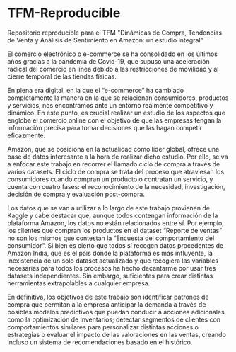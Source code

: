 # TFM-Reproducible
Repositorio reproducible para el TFM "Dinámicas de Compra, Tendencias de Venta y Análisis de Sentimiento en Amazon: un estudio integral"

El comercio electrónico o e-commerce se ha consolidado en los últimos años gracias a la pandemia de Covid-19, que supuso una aceleración radical del comercio en línea debido a las restricciones de movilidad y al cierre temporal de las tiendas físicas. 

En plena era digital, en la que el “e-commerce” ha cambiado completamente la manera en la que se relacionan consumidores, productos y servicios, nos encontramos ante un entorno realmente competitivo y dinámico. En este punto, es crucial realizar un estudio de los aspectos que engloba el comercio online con el objetivo de que las empresas tengan la información precisa para tomar decisiones que las hagan competir eficazmente.

Amazon, que se posiciona en la actualidad como líder global, ofrece una base de datos interesante a la hora de realizar dicho estudio. Por ello, se va a enfocar este trabajo en recorrer el llamado ciclo de compra a través de varios datasets. El ciclo de compra se trata del proceso que atraviesan los consumidores cuando compran un producto o contratan un servicio, y cuenta con cuatro fases: el reconocimiento de la necesidad, investigación, decisión de compra y evaluación post-compra. 

Los datos que se van a utilizar a lo largo de este trabajo provienen de Kaggle y cabe destacar que, aunque todos contengan información de la plataforma Amazon, los datos no están relacionados entre sí. Por ejemplo, los clientes que compran los productos en el dataset “Reporte de ventas” no son los mismos que contestan la “Encuesta del comportamiento del consumidor”. Si bien es cierto que todos sí recogen datos procedentes de Amazon India, que es el país donde la plataforma es más influyente, la inexistencia de un solo dataset actualizado y que recogiera las variables necesarias para todos los procesos ha hecho decantarme por usar tres datasets independientes. Sin embargo, suficientes para crear distintas herramientas extrapolables a cualquier empresa.

En definitiva, los objetivos de este trabajo son identificar patrones de compra que permitan a la empresa anticipar la demanda a través de posibles modelos predictivos que puedan conducir a acciones adicionales como la optimización de inventarios; detectar segmentos de clientes con comportamientos similares para personalizar distintas acciones o estrategias o evaluar el impacto de las valoraciones en las ventas, creando incluso un sistema de recomendaciones basado en el histórico.
